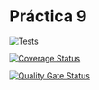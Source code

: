 # Práctica 9

[![Tests](https://github.com/LeandroArmas/personal_repo/actions/workflows/node.js.yml/badge.svg?branch=main)](https://github.com/LeandroArmas/personal_repo/actions/workflows/node.js.yml)

[![Coverage Status](https://coveralls.io/repos/github/LeandroArmas/personal_repo/badge.svg?branch=main)](https://coveralls.io/github/LeandroArmas/personal_repo?branch=main)

[![Quality Gate Status](https://sonarcloud.io/api/project_badges/measure?project=ULL-ESIT-INF-DSI-2324_ull-esit-inf-dsi-23-24-prct09-filesystem-magic-app-LeandroArmas&metric=alert_status)](https://sonarcloud.io/summary/new_code?id=ULL-ESIT-INF-DSI-2324_ull-esit-inf-dsi-23-24-prct09-filesystem-magic-app-LeandroArmas)